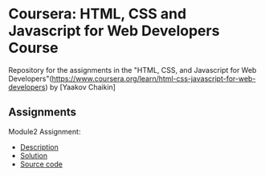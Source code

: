 # Coursera: HTML, CSS and Javascript for Web Developers Course

Repository for the assignments in the "HTML, CSS, and Javascript for Web Developers"(https://www.coursera.org/learn/html-css-javascript-for-web-developers) by [Yaakov Chaikin]

## Assignments
Module2 Assignment:
- [Description]()
- [Solution]()
- [Source code]()
